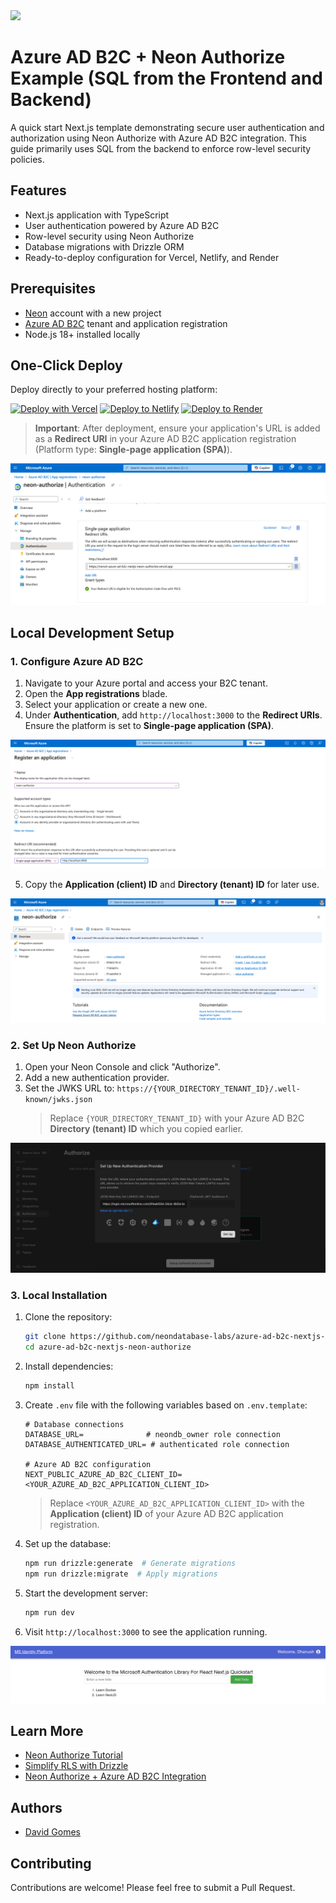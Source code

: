 <img width="250px" src="https://neon.tech/brand/neon-logo-dark-color.svg" />

# Azure AD B2C + Neon Authorize Example (SQL from the Frontend and Backend)

A quick start Next.js template demonstrating secure user authentication and authorization using Neon Authorize with Azure AD B2C integration. This guide primarily uses SQL from the backend to enforce row-level security policies.

## Features

- Next.js application with TypeScript
- User authentication powered by Azure AD B2C
- Row-level security using Neon Authorize
- Database migrations with Drizzle ORM
- Ready-to-deploy configuration for Vercel, Netlify, and Render

## Prerequisites

- [Neon](https://neon.tech) account with a new project
- [Azure AD B2C](https://azure.microsoft.com/en-us/products/active-directory-b2c) tenant and application registration
- Node.js 18+ installed locally

## One-Click Deploy

Deploy directly to your preferred hosting platform:

[![Deploy with Vercel](https://vercel.com/button)](https://vercel.com/new/clone?repository-url=https://github.com/neondatabase-labs/azure-ad-b2c-nextjs-neon-authorize&env=DATABASE_URL,DATABASE_AUTHENTICATED_URL,NEXT_PUBLIC_AZURE_AD_B2C_CLIENT_ID&project-name=azure-ad-b2c-neon-authorize&repository-name=azure-ad-b2c-nextjs-neon-authorize)
[![Deploy to Netlify](https://www.netlify.com/img/deploy/button.svg)](https://app.netlify.com/start/deploy?repository=https://github.com/neondatabase-labs/azure-ad-b2c-nextjs-neon-authorize)
[![Deploy to Render](https://render.com/images/deploy-to-render-button.svg)](https://render.com/deploy?repo=https://github.com/neondatabase-labs/azure-ad-b2c-nextjs-neon-authorize)

> **Important**: After deployment, ensure your application's URL is added as a **Redirect URI** in your Azure AD B2C application registration (Platform type: **Single-page application (SPA)**).

![Azure AD B2C Redirect URI](/images/azure-ad-b2c-redirect-uri.png)

## Local Development Setup

### 1. Configure Azure AD B2C

1. Navigate to your Azure portal and access your B2C tenant.
2. Open the **App registrations** blade.
3. Select your application or create a new one.
4. Under **Authentication**, add `http://localhost:3000` to the **Redirect URIs**. Ensure the platform is set to **Single-page application (SPA)**.

![Azure AD B2C Localhost Redirect URI](/images/azure-ad-b2c-localhost-redirect-uri.png)

5. Copy the **Application (client) ID** and **Directory (tenant) ID** for later use.

![Azure AD B2C App Registration](/images/azure-ad-b2c-app-registration.png)

### 2. Set Up Neon Authorize

1. Open your Neon Console and click "Authorize".
2. Add a new authentication provider.
3. Set the JWKS URL to: `https://{YOUR_DIRECTORY_TENANT_ID}/.well-known/jwks.json`
   > Replace `{YOUR_DIRECTORY_TENANT_ID}` with your Azure AD B2C **Directory (tenant) ID** which you copied earlier.

![Neon Authorize Add Auth Provider](/images/neon-authorize-add-auth-provider-azure-ad-b2c.png)

### 3. Local Installation

1. Clone the repository:

   ```bash
   git clone https://github.com/neondatabase-labs/azure-ad-b2c-nextjs-neon-authorize
   cd azure-ad-b2c-nextjs-neon-authorize
   ```

2. Install dependencies:

   ```bash
   npm install
   ```

3. Create `.env` file with the following variables based on `.env.template`:

   ```env
   # Database connections
   DATABASE_URL=              # neondb_owner role connection
   DATABASE_AUTHENTICATED_URL= # authenticated role connection

   # Azure AD B2C configuration
   NEXT_PUBLIC_AZURE_AD_B2C_CLIENT_ID=<YOUR_AZURE_AD_B2C_APPLICATION_CLIENT_ID>
   ```

   > Replace `<YOUR_AZURE_AD_B2C_APPLICATION_CLIENT_ID>` with the **Application (client) ID** of your Azure AD B2C application registration.

4. Set up the database:

   ```bash
   npm run drizzle:generate  # Generate migrations
   npm run drizzle:migrate  # Apply migrations
   ```

5. Start the development server:

   ```bash
   npm run dev
   ```

6. Visit `http://localhost:3000` to see the application running.

![Azure AD B2C Next.js Example](/images/azure-ad-b2c-nextjs-example.png)

## Learn More

- [Neon Authorize Tutorial](https://neon.tech/docs/guides/neon-authorize-tutorial)
- [Simplify RLS with Drizzle](https://neon.tech/docs/guides/neon-authorize-drizzle)
- [Neon Authorize + Azure AD B2C Integration](https://neon.tech/docs/guides/neon-authorize-azure-ad)

## Authors

- [David Gomes](https://github.com/davidgomes)

## Contributing

Contributions are welcome! Please feel free to submit a Pull Request.
